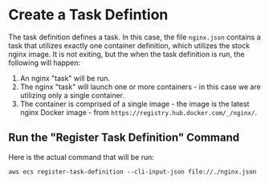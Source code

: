 # Create a Task Defintion
The task definition defines a task. In this case, the file `nginx.json` contains a task that utilizes exactly one container definition, which utilizes the stock nginx image. It is not exiting, but the when the task definition is run, the following will happen:

1. An nginx "task" will be run.
2. The nginx "task" will launch one or more containers - in this case we are utilizing only a single container.
3. The container is comprised of a single image - the image is the latest nginx Docker image - from `https://registry.hub.docker.com/_/nginx/`.

## Run the "Register Task Definition" Command
Here is the actual command that will be run:

`aws ecs register-task-definition --cli-input-json file://./nginx.json`
